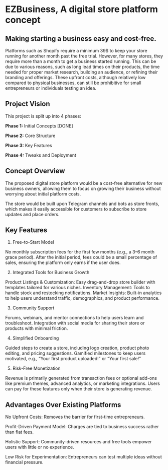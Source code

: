 # EZBusiness, A digital store platform concept
## Making starting a business easy and cost-free.
Platforms such as Shopify require a minimum 39$ to keep your store running for another month past the free trial. However, for many stores, they require more than a month to get a business started running. This can be due to various reasons, such as long lead times on their products, the time needed for proper market research, building an audience, or refining their branding and offerings. These upfront costs, although relatively low compared to physical businesses, can still be prohibitive for small entrepreneurs or individuals testing an idea.

## Project Vision
This project is split up into 4 phases:

**Phase 1:** Initial Concepts [DONE]

**Phase 2:** Core Structure

**Phase 3:** Key Features

**Phase 4:** Tweaks and Deployment

## Concept Overview
The proposed digital store platform would be a cost-free alternative for new business owners, allowing them to focus on growing their business without worrying about initial platform costs.

The store would be built upon Telegram channels and bots as store fronts, which makes it easily accessible for customers to subscribe to store updates and place orders.

## Key Features
1. Free-to-Start Model

No monthly subscription fees for the first few months (e.g., a 3–6 month grace period).
After the initial period, fees could be a small percentage of sales, ensuring the platform only earns if the user does.

2. Integrated Tools for Business Growth

Product Listings & Customization: Easy drag-and-drop store builder with templates tailored for various niches.
Inventory Management: Tools to handle stock and restocking notifications.
Market Insights: Built-in analytics to help users understand traffic, demographics, and product performance.

3. Community Support

Forums, webinars, and mentor connections to help users learn and troubleshoot.
Integration with social media for sharing their store or products with minimal friction.

4. Simplified Onboarding

Guided steps to create a store, including logo creation, product photo editing, and pricing suggestions.
Gamified milestones to keep users motivated, e.g., “Your first product uploaded!” or “Your first sale!”

5. Risk-Free Monetization

Revenue is primarily generated from transaction fees or optional add-ons like premium themes, advanced analytics, or marketing integrations.
Users can pay for these features only when their store is generating revenue.

## Advantages Over Existing Platforms
No Upfront Costs: Removes the barrier for first-time entrepreneurs.

Profit-Driven Payment Model: Charges are tied to business success rather than flat fees.

Holistic Support: Community-driven resources and free tools empower users with little or no experience.

Low Risk for Experimentation: Entrepreneurs can test multiple ideas without financial pressure.
